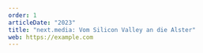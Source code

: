 ```yaml
---
order: 1
articleDate: "2023"
title: "next.media: Vom Silicon Valley an die Alster"
web: https://example.com
---
```

